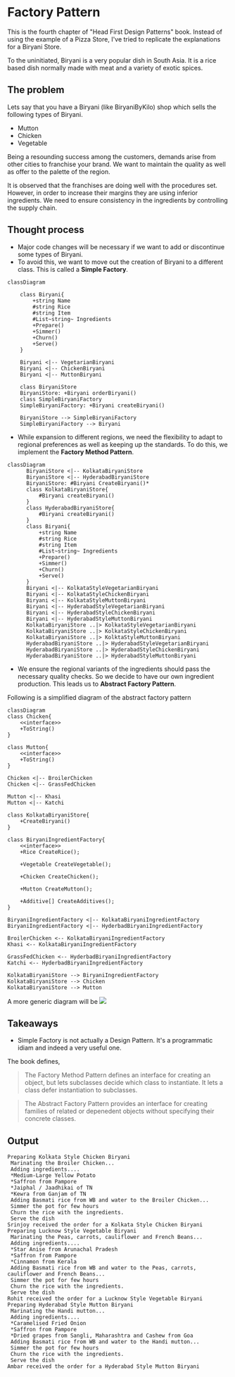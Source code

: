 # Factory Pattern

This is the fourth chapter of "Head First Design Patterns" book.
Instead of using the example of a Pizza Store, I've tried to replicate the explanations for a Biryani Store.

To the uninitiated, Biryani is a very popular dish in South Asia. It is a rice based dish normally made with meat and a variety of exotic spices.

## The problem
Lets say that you have a Biryani (like BiryaniByKilo) shop which sells the following types of Biryani.
- Mutton
- Chicken
- Vegetable

Being a resounding success among the customers, demands arise from other cities to franchise your brand. We want to maintain the quality as well as offer to the palette of the region.

It is observed that the franchises are doing well with the procedures set. However, in order to increase their margins they are using inferior ingredients. We need to ensure consistency in the ingredients by controlling the supply chain.


## Thought process
- Major code changes will be necessary if we want to add or discontinue some types of Biryani.
- To avoid this, we want to move out the creation of Biryani to a different class. This is called a **Simple Factory**.

```mermaid
classDiagram

    class Biryani{
        +string Name
        #string Rice
        #string Item
        #List~string~ Ingredients
        +Prepare()
        +Simmer()
        +Churn()
        +Serve()
    }

    Biryani <|-- VegetarianBiryani
    Biryani <|-- ChickenBiryani
    Biryani <|-- MuttonBiryani

    class BiryaniStore
    BiryaniStore: +Biryani orderBiryani()
    class SimpleBiryaniFactory
    SimpleBiryaniFactory: +Biryani createBiryani()

    BiryaniStore --> SimpleBiryaniFactory
    SimpleBiryaniFactory --> Biryani
```
- While expansion to different regions, we need the flexibility to adapt to regional preferences as well as keeping up the standards. To do this, we implement the **Factory Method Pattern**.

```mermaid
classDiagram
      BiryaniStore <|-- KolkataBiryaniStore
      BiryaniStore <|-- HyderabadBiryaniStore
      BiryaniStore: #Biryani CreateBiryani()*
      class KolkataBiryaniStore{
          #Biryani createBiryani()
      }
      class HyderabadBiryaniStore{
          #Biryani createBiryani()
      }
      class Biryani{
          +string Name
          #string Rice
          #string Item
          #List~string~ Ingredients
          +Prepare()
          +Simmer()
          +Churn()
          +Serve()
      }
      Biryani <|-- KolkataStyleVegetarianBiryani
      Biryani <|-- KolkataStyleChickenBiryani
      Biryani <|-- KolkataStyleMuttonBiryani
      Biryani <|-- HyderabadStyleVegetarianBiryani
      Biryani <|-- HyderabadStyleChickenBiryani
      Biryani <|-- HyderabadStyleMuttonBiryani
      KolkataBiryaniStore ..|> KolkataStyleVegetarianBiryani
      KolkataBiryaniStore ..|> KolkataStyleChickenBiryani
      KolkataBiryaniStore ..|> KolktaStyleMuttonBiryani
      HyderabadBiryaniStore ..|> HyderabadStyleVegetarianBiryani
      HyderabadBiryaniStore ..|> HyderabadStyleChickenBiryani
      HyderabadBiryaniStore ..|> HyderabadStyleMuttonBiryani
```

- We ensure the regional variants of the ingredients should pass the necessary quality checks. So we decide to have our own ingredient production. This leads us to **Abstract Factory Pattern**.

Following is a simplified diagram of the abstract factory pattern
```mermaid
classDiagram
class Chicken{
    <<interface>>
    +ToString()
}

class Mutton{
    <<interface>>
    +ToString()
}

Chicken <|-- BroilerChicken
Chicken <|-- GrassFedChicken

Mutton <|-- Khasi
Mutton <|-- Katchi

class KolkataBiryaniStore{
    +CreateBiryani()
}

class BiryaniIngredientFactory{
    <<interface>>
    +Rice CreateRice();

    +Vegetable CreateVegetable();

    +Chicken CreateChicken();

    +Mutton CreateMutton();

    +Additive[] CreateAdditives();
}

BiryaniIngredientFactory <|-- KolkataBiryaniIngredientFactory
BiryaniIngredientFactory <|-- HyderbadBiryaniIngredientFactory

BroilerChicken <-- KolkataBiryaniIngredientFactory
Khasi <-- KolkataBiryaniIngredientFactory

GrassFedChicken <-- HyderbadBiryaniIngredientFactory
Katchi <-- HyderbadBiryaniIngredientFactory

KolkataBiryaniStore --> BiryaniIngredientFactory
KolkataBiryaniStore --> Chicken
KolkataBiryaniStore --> Mutton

```

A more generic diagram will be
![](https://www.oreilly.com/library/view/head-first-design/0596007124/figs/web/158fig01.png.jpg)


## Takeaways

- Simple Factory is not actually a Design Pattern. It's a programmatic idiam and indeed a very useful one.

The book defines, 

> The Factory Method Pattern defines an interface for creating an object, but lets subclasses decide which class to instantiate. It lets a class defer instantiation to subclasses.

> The Abstract Factory Pattern provides an interface for creating families of related or depenedent objects without specifying their concrete classes.

## Output

```
Preparing Kolkata Style Chicken Biryani 
 Marinating the Broiler Chicken...
 Adding ingredients....
 *Medium-Large Yellow Potato
 *Saffron from Pampore
 *Jaiphal / Jaadhikai of TN
 *Kewra from Ganjam of TN
 Adding Basmati rice from WB and water to the Broiler Chicken...
 Simmer the pot for few hours
 Churn the rice with the ingredients.
 Serve the dish
Srinjoy received the order for a Kolkata Style Chicken Biryani
Preparing Lucknow Style Vegetable Biryani 
 Marinating the Peas, carrots, cauliflower and French Beans...
 Adding ingredients....
 *Star Anise from Arunachal Pradesh
 *Saffron from Pampore
 *Cinnamon from Kerala
 Adding Basmati rice from WB and water to the Peas, carrots, cauliflower and French Beans...
 Simmer the pot for few hours
 Churn the rice with the ingredients.
 Serve the dish
Rohit received the order for a Lucknow Style Vegetable Biryani
Preparing Hyderabad Style Mutton Biryani 
 Marinating the Handi mutton...
 Adding ingredients....
 *Caramelised Fried Onion
 *Saffron from Pampore
 *Dried grapes from Sangli, Maharashtra and Cashew from Goa
 Adding Basmati rice from WB and water to the Handi mutton...
 Simmer the pot for few hours
 Churn the rice with the ingredients.
 Serve the dish
Ambar received the order for a Hyderabad Style Mutton Biryani
```